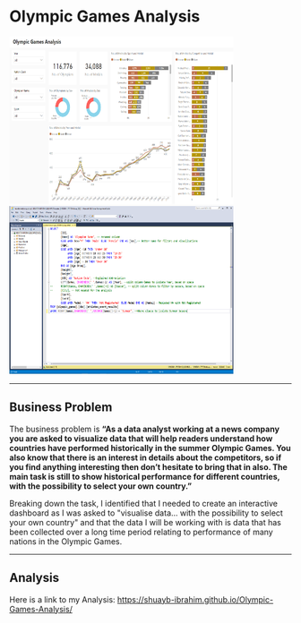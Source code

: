 # Olympic Games Analysis

<img src="images/dashboard-capture.PNG" width=400vh height=300vh ><img src="images/sql-capture.PNG" width=400vh height=300vh>

---
## Business Problem
The business problem is **“As a data analyst working at a news company you are asked to visualize data that will help readers understand how countries have performed historically in the summer Olympic Games. You also know that there is an interest in details about the competitors, so if you find anything interesting then don’t hesitate to bring that in also. The main task is still to show historical performance for different countries, with the possibility to select your own country.”**

Breaking down the task, I identified that I needed to create an interactive dashboard as I was asked to "visualise data... with the possibility to select your own country" and that the data I will be working with is data that has been collected over a long time period relating to performance of many nations in the Olympic Games.

---
## Analysis
Here is a link to my Analysis: https://shuayb-ibrahim.github.io/Olympic-Games-Analysis/

